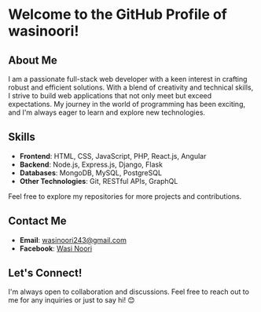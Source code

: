 # Welcome to the GitHub Profile of wasinoori!

## About Me
I am a passionate full-stack web developer with a keen interest in crafting robust and efficient solutions. With a blend of creativity and technical skills, I strive to build web applications that not only meet but exceed expectations. My journey in the world of programming has been exciting, and I'm always eager to learn and explore new technologies.






## Skills
- **Frontend**: HTML, CSS, JavaScript, PHP, React.js, Angular
- **Backend**: Node.js, Express.js, Django, Flask
- **Databases**: MongoDB, MySQL, PostgreSQL
- **Other Technologies**: Git, RESTful APIs, GraphQL

Feel free to explore my repositories for more projects and contributions.

## Contact Me
- **Email**: wasinoori243@gmail.com
- **Facebook**: [Wasi Noori](https://www.facebook.com/wasinoori10/)

## Let's Connect!
I'm always open to collaboration and discussions. Feel free to reach out to me for any inquiries or just to say hi! 😊
